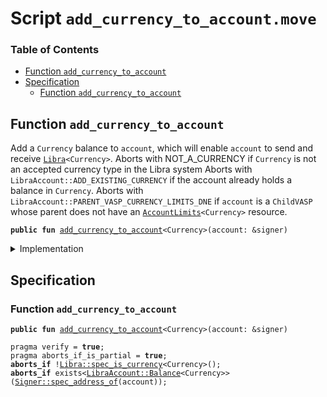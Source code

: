 
<a name="SCRIPT"></a>

# Script `add_currency_to_account.move`

### Table of Contents

-  [Function `add_currency_to_account`](#SCRIPT_add_currency_to_account)
-  [Specification](#SCRIPT_Specification)
    -  [Function `add_currency_to_account`](#SCRIPT_Specification_add_currency_to_account)



<a name="SCRIPT_add_currency_to_account"></a>

## Function `add_currency_to_account`

Add a
<code>Currency</code> balance to
<code>account</code>, which will enable
<code>account</code> to send and receive
<code><a href="../../modules/doc/Libra.md#0x1_Libra">Libra</a>&lt;Currency&gt;</code>.
Aborts with NOT_A_CURRENCY if
<code>Currency</code> is not an accepted currency type in the Libra system
Aborts with
<code>LibraAccount::ADD_EXISTING_CURRENCY</code> if the account already holds a balance in
<code>Currency</code>.
Aborts with
<code>LibraAccount::PARENT_VASP_CURRENCY_LIMITS_DNE</code> if
<code>account</code> is a
<code>ChildVASP</code> whose
parent does not have an
<code><a href="../../modules/doc/AccountLimits.md#0x1_AccountLimits">AccountLimits</a>&lt;Currency&gt;</code> resource.


<pre><code><b>public</b> <b>fun</b> <a href="#SCRIPT_add_currency_to_account">add_currency_to_account</a>&lt;Currency&gt;(account: &signer)
</code></pre>



<details>
<summary>Implementation</summary>


<pre><code><b>fun</b> <a href="#SCRIPT_add_currency_to_account">add_currency_to_account</a>&lt;Currency&gt;(account: &signer) {
    <a href="../../modules/doc/LibraAccount.md#0x1_LibraAccount_add_currency">LibraAccount::add_currency</a>&lt;Currency&gt;(account);
}
</code></pre>



</details>

<a name="SCRIPT_Specification"></a>

## Specification


<a name="SCRIPT_Specification_add_currency_to_account"></a>

### Function `add_currency_to_account`


<pre><code><b>public</b> <b>fun</b> <a href="#SCRIPT_add_currency_to_account">add_currency_to_account</a>&lt;Currency&gt;(account: &signer)
</code></pre>




<pre><code>pragma verify = <b>true</b>;
pragma aborts_if_is_partial = <b>true</b>;
<b>aborts_if</b> !<a href="../../modules/doc/Libra.md#0x1_Libra_spec_is_currency">Libra::spec_is_currency</a>&lt;Currency&gt;();
<b>aborts_if</b> exists&lt;<a href="../../modules/doc/LibraAccount.md#0x1_LibraAccount_Balance">LibraAccount::Balance</a>&lt;Currency&gt;&gt;(<a href="../../modules/doc/Signer.md#0x1_Signer_spec_address_of">Signer::spec_address_of</a>(account));
</code></pre>
